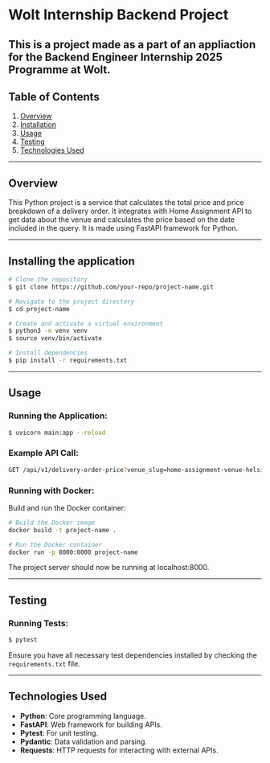 # Wolt Internship Backend Project

This is a project made as a part of an appliaction for the Backend Engineer Internship 2025 Programme at Wolt.
---

## Table of Contents

1. [Overview](#overview)
2. [Installation](#installation)
3. [Usage](#usage)
4. [Testing](#testing)
5. [Technologies Used](#technologies-used)

---


## Overview

This Python project is a service that calculates the total price and price breakdown of a delivery order.
It integrates with Home Assignment API to get data about the venue and calculates the price based on the date included in the query. It is made using FastAPI framework for Python.

---

## Installing the application

```bash
# Clone the repository
$ git clone https://github.com/your-repo/project-name.git

# Navigate to the project directory
$ cd project-name

# Create and activate a virtual environment
$ python3 -m venv venv
$ source venv/bin/activate

# Install dependencies
$ pip install -r requirements.txt
```

---

## Usage



### Running the Application:
```bash
$ uvicorn main:app --reload
```

### Example API Call:
```bash
GET /api/v1/delivery-order-price?venue_slug=home-assignment-venue-helsinki&cart_value=1000&user_lat=60.17094&user_lon=24.93087

```

### Running with Docker:

Build and run the Docker container:
```bash
# Build the Docker image
docker build -t project-name .

# Run the Docker container
docker run -p 8000:8000 project-name
```
The project server should now be running at localhost:8000.

---

## Testing

### Running Tests:
```bash
$ pytest
```

Ensure you have all necessary test dependencies installed by checking the `requirements.txt` file.

---

## Technologies Used

- **Python**: Core programming language.
- **FastAPI**: Web framework for building APIs.
- **Pytest**: For unit testing.
- **Pydantic**: Data validation and parsing.
- **Requests**: HTTP requests for interacting with external APIs.

